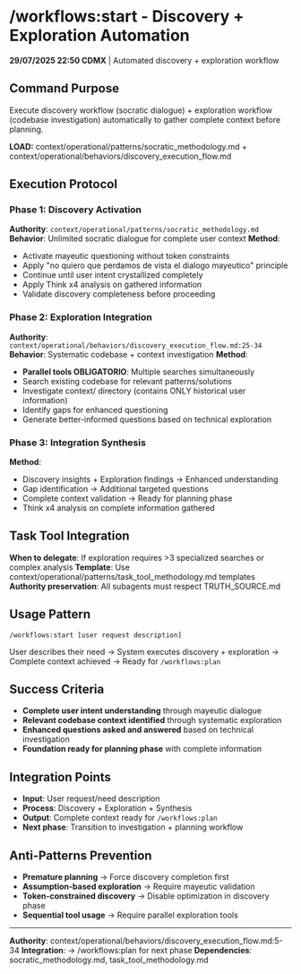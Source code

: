 # /workflows:start - Discovery + Exploration Automation

**29/07/2025 22:50 CDMX** | Automated discovery + exploration workflow

## Command Purpose
Execute discovery workflow (socratic dialogue) + exploration workflow (codebase investigation) automatically to gather complete context before planning.

**LOAD:** context/operational/patterns/socratic_methodology.md + context/operational/behaviors/discovery_execution_flow.md

## Execution Protocol

### Phase 1: Discovery Activation
**Authority**: `context/operational/patterns/socratic_methodology.md`
**Behavior**: Unlimited socratic dialogue for complete user context
**Method**: 
- Activate mayeutic questioning without token constraints
- Apply "no quiero que perdamos de vista el dialogo mayeutico" principle
- Continue until user intent crystallized completely
- Apply Think x4 analysis on gathered information
- Validate discovery completeness before proceeding

### Phase 2: Exploration Integration
**Authority**: `context/operational/behaviors/discovery_execution_flow.md:25-34`
**Behavior**: Systematic codebase + context investigation
**Method**:
- **Parallel tools OBLIGATORIO**: Multiple searches simultaneously 
- Search existing codebase for relevant patterns/solutions
- Investigate context/ directory (contains ONLY historical user information)
- Identify gaps for enhanced questioning
- Generate better-informed questions based on technical exploration

### Phase 3: Integration Synthesis
**Method**:
- Discovery insights + Exploration findings → Enhanced understanding
- Gap identification → Additional targeted questions
- Complete context validation → Ready for planning phase
- Think x4 analysis on complete information gathered

## Task Tool Integration
**When to delegate**: If exploration requires >3 specialized searches or complex analysis
**Template**: Use context/operational/patterns/task_tool_methodology.md templates
**Authority preservation**: All subagents must respect TRUTH_SOURCE.md

## Usage Pattern
```
/workflows:start [user request description]
```

User describes their need → System executes discovery + exploration → Complete context achieved → Ready for `/workflows:plan`

## Success Criteria
- **Complete user intent understanding** through mayeutic dialogue
- **Relevant codebase context identified** through systematic exploration  
- **Enhanced questions asked and answered** based on technical investigation
- **Foundation ready for planning phase** with complete information

## Integration Points
- **Input**: User request/need description
- **Process**: Discovery + Exploration + Synthesis
- **Output**: Complete context ready for `/workflows:plan`
- **Next phase**: Transition to investigation + planning workflow

## Anti-Patterns Prevention
- **Premature planning** → Force discovery completion first
- **Assumption-based exploration** → Require mayeutic validation
- **Token-constrained discovery** → Disable optimization in discovery phase
- **Sequential tool usage** → Require parallel exploration tools

---
**Authority**: context/operational/behaviors/discovery_execution_flow.md:5-34
**Integration**: → /workflows:plan for next phase
**Dependencies**: socratic_methodology.md, task_tool_methodology.md